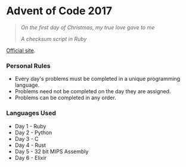 Advent of Code 2017
===

>*On the first day of Christmas, my true love gave to me*
>
>*A checksum script in Ruby*

[Official site](http://adventofcode.com/).

### Personal Rules

* Every day's problems must be completed in a unique programming language.
* Problems need not be completed on the day they are assigned.
* Problems can be completed in any order.

### Languages Used

* Day 1 - Ruby
* Day 2 - Python
* Day 3 - C
* Day 4 - Rust
* Day 5 - 32 bit MIPS Assembly
* Day 6 - Elixir

